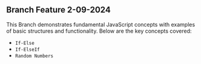 ## Branch Feature 2-09-2024
This Branch demonstrates fundamental JavaScript concepts with examples of basic structures and functionality. Below are the key concepts covered:

- `If-Else`
- `If-ElseIf`
- `Random Numbers`
